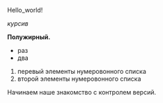 Hello_world!

*курсив*

**Полужирный.**

* раз
* два

1. перевый элементы нумеровонного списка
2. второй элементы нумеровонного списка


Начинаем наше знакомство с контролем версий.
